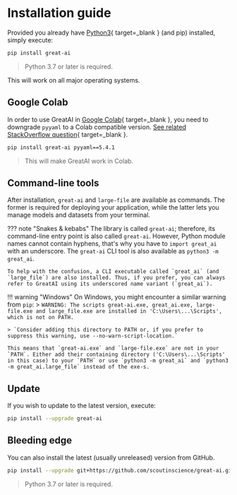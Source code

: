 # Installation guide

Provided you already have [Python3](https://www.python.org/downloads/){ target=_blank } (and pip) installed, simply execute:

```sh
pip install great-ai
```
> Python 3.7 or later is required.

This will work on all major operating systems.

## Google Colab

In order to use GreatAI in [Google Colab](https://colab.research.google.com){ target=_blank }, you need to downgrade `pyyaml` to a Colab compatible version. [See related StackOverflow question](https://stackoverflow.com/questions/69564817/typeerror-load-missing-1-required-positional-argument-loader-in-google-col){ target=_blank }.

```sh
pip install great-ai pyyaml==5.4.1
```
> This will make GreatAI work in Colab.

## Command-line tools

After installation, `great-ai` and `large-file` are available as commands. The former is required for deploying your application, while the latter lets you manage models and datasets from your terminal.

??? note "Snakes & kebabs"
    The library is called `great-ai`; therefore, its command-line entry point is also called `great-ai`. However, Python module names cannot contain hyphens, that's why you have to `import great_ai` with an underscore. The `great-ai` CLI tool is also available as `python3 -m great_ai`.

    To help with the confusion, a CLI executable called `great_ai` (and `large_file`) are also installed. Thus, if you prefer, you can always refer to GreatAI using its underscored name variant (`great_ai`).

!!! warning "Windows"
    On Windows, you might encounter a similar warning from `pip`:
    >  `WARNING: The scripts great-ai.exe, great_ai.exe, large-file.exe and large_file.exe are installed in 'C:\Users\...\Scripts', which is not on PATH.`
    
    > `Consider adding this directory to PATH or, if you prefer to suppress this warning, use --no-warn-script-location.`

    This means that `great-ai.exe` and `large-file.exe` are not in your `PATH`. Either add their containing directory ('C:\Users\...\Scripts' in this case) to your `PATH` or use `python3 -m great_ai` and `python3 -m great_ai.large_file` instead of the exe-s.

## Update

If you wish to update to the latest version, execute:

```sh
pip install --upgrade great-ai
```

## Bleeding edge

You can also install the latest (usually unreleased) version from GitHub.

```sh
pip install --upgrade git+https://github.com/scoutinscience/great-ai.git
```
> Python 3.7 or later is required.
